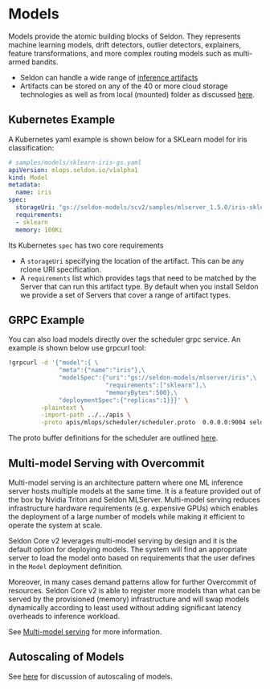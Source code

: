 # Models

Models provide the atomic building blocks of Seldon. They represents machine learning models,
drift detectors, outlier detectors, explainers, feature transformations, and more complex routing
models such as multi-armed bandits.

* Seldon can handle a wide range of [inference artifacts](./inference-artifacts.md)
* Artifacts can be stored on any of the 40 or more cloud storage technologies as well as from
local (mounted) folder as discussed [here](./rclone.md).

## Kubernetes Example

A Kubernetes yaml example is shown below for a SKLearn model for iris classification:

```yaml
# samples/models/sklearn-iris-gs.yaml
apiVersion: mlops.seldon.io/v1alpha1
kind: Model
metadata:
  name: iris
spec:
  storageUri: "gs://seldon-models/scv2/samples/mlserver_1.5.0/iris-sklearn"
  requirements:
  - sklearn
  memory: 100Ki
```

Its Kubernetes `spec` has two core requirements

* A `storageUri` specifying the location of the artifact. This can be any rclone URI specification.
* A `requirements` list which provides tags that need to be matched by the Server that can run
this artifact type. By default when you install Seldon we provide a set of Servers that cover a
range of artifact types.


## GRPC Example

You can also load models directly over the scheduler grpc service. An example is shown below use grpcurl tool:

```bash
!grpcurl -d '{"model":{ \
              "meta":{"name":"iris"},\
              "modelSpec":{"uri":"gs://seldon-models/mlserver/iris",\
                           "requirements":["sklearn"],\
                           "memoryBytes":500},\
              "deploymentSpec":{"replicas":1}}}' \
         -plaintext \
         -import-path ../../apis \
         -proto apis/mlops/scheduler/scheduler.proto  0.0.0.0:9004 seldon.mlops.scheduler.Scheduler/LoadModel
```

The proto buffer definitions for the scheduler are outlined [here](../apis/scheduler.md).

## Multi-model Serving with Overcommit

Multi-model serving is an architecture pattern where one ML inference server hosts multiple models
at the same time. It is a feature provided out of the box by Nvidia Triton and Seldon MLServer.
Multi-model serving reduces infrastructure hardware requirements (e.g. expensive GPUs) which enables
the deployment of a large number of models while making it efficient to operate the system at scale.

Seldon Core v2 leverages multi-model serving by design and it is the default option for deploying
models. The system will find an appropriate server to load the model onto based on requirements that
the user defines in the `Model` deployment definition.

Moreover, in many cases demand patterns allow for further Overcommit of resources. Seldon Core v2
is able to register more models than what can be served by the provisioned (memory) infrastructure
and will swap models dynamically according to least used without adding significant latency overheads
to inference workload.

See [Multi-model serving](mms.md) for more information.

## Autoscaling of Models

See [here](../kubernetes/autoscaling.md) for discussion of autoscaling of models.
